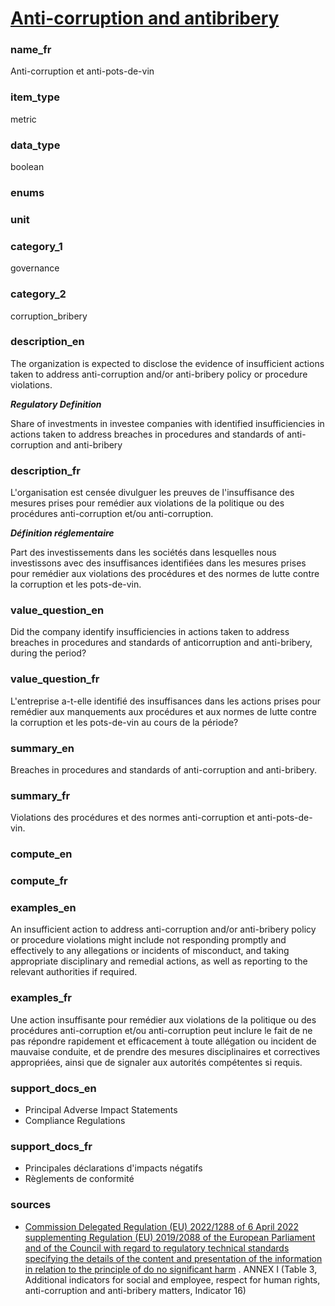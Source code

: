 
# [Anti-corruption and antibribery](#corruption_bribery_policy_issues_bool)

### name_fr

Anti-corruption et anti-pots-de-vin

### item_type

metric

### data_type

boolean

### enums



### unit



### category_1

governance

### category_2

corruption_bribery

### description_en

The organization is expected to disclose the evidence of insufficient actions taken to address
anti-corruption and/or anti-bribery policy or procedure violations.

***Regulatory Definition***

Share of investments in investee companies with identified insufficiencies in actions taken to
address breaches in procedures and standards of anti-corruption and anti-bribery 

### description_fr

L'organisation est censée divulguer les preuves de l'insuffisance des mesures prises pour remédier
aux violations de la politique ou des procédures anti-corruption et/ou anti-corruption.

***Définition réglementaire***

Part des investissements dans les sociétés dans lesquelles nous investissons avec des
insuffisances identifiées dans les mesures prises pour remédier aux violations des procédures
et des normes de lutte contre la corruption et les pots-de-vin.

### value_question_en

Did the company identify insufficiencies in actions taken to
address breaches in procedures and standards of anticorruption and anti-bribery, during the
period?

### value_question_fr

L'entreprise a-t-elle identifié des insuffisances dans les actions
prises pour remédier aux manquements aux procédures et aux normes de lutte contre la
corruption et les pots-de-vin au cours de la période?

### summary_en

Breaches in procedures and standards of anti-corruption and anti-bribery.

### summary_fr

Violations des procédures et des normes anti-corruption et anti-pots-de-vin.

### compute_en



### compute_fr



### examples_en

An insufficient action to address anti-corruption and/or anti-bribery policy or procedure
violations might include not responding promptly and effectively to any allegations or incidents
of misconduct, and taking appropriate disciplinary and remedial actions, as well as reporting to
the relevant authorities if required.

### examples_fr

Une action insuffisante pour remédier aux violations de la politique ou des procédures
anti-corruption et/ou anti-corruption peut inclure le fait de ne pas répondre rapidement et
efficacement à toute allégation ou incident de mauvaise conduite, et de prendre des mesures
disciplinaires et correctives appropriées, ainsi que de signaler aux autorités compétentes si
requis.

### support_docs_en

- Principal Adverse Impact Statements
- Compliance Regulations

### support_docs_fr

- Principales déclarations d'impacts négatifs
- Règlements de conformité

### sources

- [Commission Delegated Regulation (EU) 2022/1288 of 6 April 2022 supplementing Regulation
(EU) 2019/2088 of the European Parliament and of the Council with regard to regulatory technical
standards specifying the details of the content and presentation of the information in relation
to the principle of do no significant harm](https://eur-lex.europa.eu/eli/reg_del/2022/1288/oj)
. ANNEX I (Table 3, Additional indicators for social
and employee, respect for human rights, anti-corruption and anti-bribery matters, Indicator 16)
            